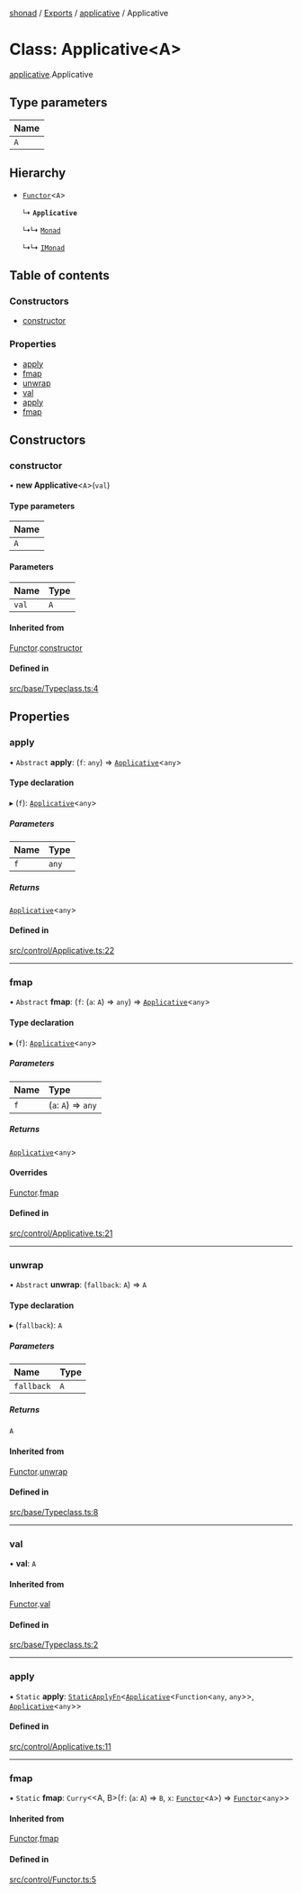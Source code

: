 [shonad](../README.md) / [Exports](../modules.md) / [applicative](../modules/applicative.md) / Applicative

# Class: Applicative<A\>

[applicative](../modules/applicative.md).Applicative

## Type parameters

| Name |
| :------ |
| `A` |

## Hierarchy

- [`Functor`](functor.Functor.md)<`A`\>

  ↳ **`Applicative`**

  ↳↳ [`Monad`](monad.Monad.md)

  ↳↳ [`IMonad`](../interfaces/monad.IMonad.md)

## Table of contents

### Constructors

- [constructor](applicative.Applicative.md#constructor)

### Properties

- [apply](applicative.Applicative.md#apply)
- [fmap](applicative.Applicative.md#fmap)
- [unwrap](applicative.Applicative.md#unwrap)
- [val](applicative.Applicative.md#val)
- [apply](applicative.Applicative.md#apply-1)
- [fmap](applicative.Applicative.md#fmap-1)

## Constructors

### constructor

• **new Applicative**<`A`\>(`val`)

#### Type parameters

| Name |
| :------ |
| `A` |

#### Parameters

| Name | Type |
| :------ | :------ |
| `val` | `A` |

#### Inherited from

[Functor](functor.Functor.md).[constructor](functor.Functor.md#constructor)

#### Defined in

[src/base/Typeclass.ts:4](https://github.com/jonlaing/shonad/blob/eb3a480/src/base/Typeclass.ts#L4)

## Properties

### apply

• `Abstract` **apply**: (`f`: `any`) => [`Applicative`](applicative.Applicative.md)<`any`\>

#### Type declaration

▸ (`f`): [`Applicative`](applicative.Applicative.md)<`any`\>

##### Parameters

| Name | Type |
| :------ | :------ |
| `f` | `any` |

##### Returns

[`Applicative`](applicative.Applicative.md)<`any`\>

#### Defined in

[src/control/Applicative.ts:22](https://github.com/jonlaing/shonad/blob/eb3a480/src/control/Applicative.ts#L22)

___

### fmap

• `Abstract` **fmap**: (`f`: (`a`: `A`) => `any`) => [`Applicative`](applicative.Applicative.md)<`any`\>

#### Type declaration

▸ (`f`): [`Applicative`](applicative.Applicative.md)<`any`\>

##### Parameters

| Name | Type |
| :------ | :------ |
| `f` | (`a`: `A`) => `any` |

##### Returns

[`Applicative`](applicative.Applicative.md)<`any`\>

#### Overrides

[Functor](functor.Functor.md).[fmap](functor.Functor.md#fmap)

#### Defined in

[src/control/Applicative.ts:21](https://github.com/jonlaing/shonad/blob/eb3a480/src/control/Applicative.ts#L21)

___

### unwrap

• `Abstract` **unwrap**: (`fallback`: `A`) => `A`

#### Type declaration

▸ (`fallback`): `A`

##### Parameters

| Name | Type |
| :------ | :------ |
| `fallback` | `A` |

##### Returns

`A`

#### Inherited from

[Functor](functor.Functor.md).[unwrap](functor.Functor.md#unwrap)

#### Defined in

[src/base/Typeclass.ts:8](https://github.com/jonlaing/shonad/blob/eb3a480/src/base/Typeclass.ts#L8)

___

### val

• **val**: `A`

#### Inherited from

[Functor](functor.Functor.md).[val](functor.Functor.md#val)

#### Defined in

[src/base/Typeclass.ts:2](https://github.com/jonlaing/shonad/blob/eb3a480/src/base/Typeclass.ts#L2)

___

### apply

▪ `Static` **apply**: [`StaticApplyFn`](../modules/applicative.md#staticapplyfn)<[`Applicative`](applicative.Applicative.md)<`Function`<`any`, `any`\>\>, [`Applicative`](applicative.Applicative.md)<`any`\>\>

#### Defined in

[src/control/Applicative.ts:11](https://github.com/jonlaing/shonad/blob/eb3a480/src/control/Applicative.ts#L11)

___

### fmap

▪ `Static` **fmap**: `Curry`<<A, B\>(`f`: (`a`: `A`) => `B`, `x`: [`Functor`](functor.Functor.md)<`A`\>) => [`Functor`](functor.Functor.md)<`any`\>\>

#### Inherited from

[Functor](functor.Functor.md).[fmap](functor.Functor.md#fmap-1)

#### Defined in

[src/control/Functor.ts:5](https://github.com/jonlaing/shonad/blob/eb3a480/src/control/Functor.ts#L5)

